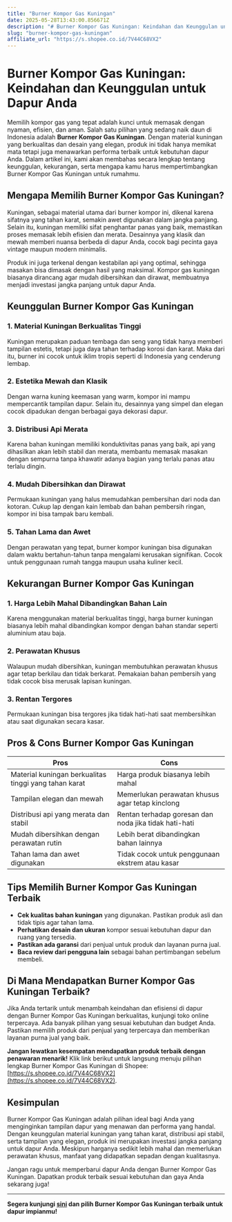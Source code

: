 ```yaml
---
title: "Burner Kompor Gas Kuningan"
date: 2025-05-28T13:43:00.856671Z
description: "# Burner Kompor Gas Kuningan: Keindahan dan Keunggulan untuk Dapur Anda..."
slug: "burner-kompor-gas-kuningan"
affiliate_url: "https://s.shopee.co.id/7V44C68VX2"
---
```

# Burner Kompor Gas Kuningan: Keindahan dan Keunggulan untuk Dapur Anda

Memilih kompor gas yang tepat adalah kunci untuk memasak dengan nyaman, efisien, dan aman. Salah satu pilihan yang sedang naik daun di Indonesia adalah **Burner Kompor Gas Kuningan**. Dengan material kuningan yang berkualitas dan desain yang elegan, produk ini tidak hanya memikat mata tetapi juga menawarkan performa terbaik untuk kebutuhan dapur Anda. Dalam artikel ini, kami akan membahas secara lengkap tentang keunggulan, kekurangan, serta mengapa kamu harus mempertimbangkan Burner Kompor Gas Kuningan untuk rumahmu.

## Mengapa Memilih Burner Kompor Gas Kuningan?

Kuningan, sebagai material utama dari burner kompor ini, dikenal karena sifatnya yang tahan karat, semakin awet digunakan dalam jangka panjang. Selain itu, kuningan memiliki sifat penghantar panas yang baik, memastikan proses memasak lebih efisien dan merata. Desainnya yang klasik dan mewah memberi nuansa berbeda di dapur Anda, cocok bagi pecinta gaya vintage maupun modern minimalis.

Produk ini juga terkenal dengan kestabilan api yang optimal, sehingga masakan bisa dimasak dengan hasil yang maksimal. Kompor gas kuningan biasanya dirancang agar mudah dibersihkan dan dirawat, membuatnya menjadi investasi jangka panjang untuk dapur Anda.

## Keunggulan Burner Kompor Gas Kuningan

### 1. Material Kuningan Berkualitas Tinggi
Kuningan merupakan paduan tembaga dan seng yang tidak hanya memberi tampilan estetis, tetapi juga daya tahan terhadap korosi dan karat. Maka dari itu, burner ini cocok untuk iklim tropis seperti di Indonesia yang cenderung lembap.

### 2. Estetika Mewah dan Klasik
Dengan warna kuning keemasan yang warm, kompor ini mampu mempercantik tampilan dapur. Selain itu, desainnya yang simpel dan elegan cocok dipadukan dengan berbagai gaya dekorasi dapur.

### 3. Distribusi Api Merata
Karena bahan kuningan memiliki konduktivitas panas yang baik, api yang dihasilkan akan lebih stabil dan merata, membantu memasak masakan dengan sempurna tanpa khawatir adanya bagian yang terlalu panas atau terlalu dingin.

### 4. Mudah Dibersihkan dan Dirawat
Permukaan kuningan yang halus memudahkan pembersihan dari noda dan kotoran. Cukup lap dengan kain lembab dan bahan pembersih ringan, kompor ini bisa tampak baru kembali.

### 5. Tahan Lama dan Awet
Dengan perawatan yang tepat, burner kompor kuningan bisa digunakan dalam waktu bertahun-tahun tanpa mengalami kerusakan signifikan. Cocok untuk penggunaan rumah tangga maupun usaha kuliner kecil.

## Kekurangan Burner Kompor Gas Kuningan

### 1. Harga Lebih Mahal Dibandingkan Bahan Lain
Karena menggunakan material berkualitas tinggi, harga burner kuningan biasanya lebih mahal dibandingkan kompor dengan bahan standar seperti aluminium atau baja.

### 2. Perawatan Khusus
Walaupun mudah dibersihkan, kuningan membutuhkan perawatan khusus agar tetap berkilau dan tidak berkarat. Pemakaian bahan pembersih yang tidak cocok bisa merusak lapisan kuningan.

### 3. Rentan Tergores
Permukaan kuningan bisa tergores jika tidak hati-hati saat membersihkan atau saat digunakan secara kasar.

## Pros & Cons Burner Kompor Gas Kuningan

| **Pros** | **Cons** |
| --- | --- |
| Material kuningan berkualitas tinggi yang tahan karat | Harga produk biasanya lebih mahal |
| Tampilan elegan dan mewah | Memerlukan perawatan khusus agar tetap kinclong |
| Distribusi api yang merata dan stabil | Rentan terhadap goresan dan noda jika tidak hati-hati |
| Mudah dibersihkan dengan perawatan rutin | Lebih berat dibandingkan bahan lainnya |
| Tahan lama dan awet digunakan | Tidak cocok untuk penggunaan ekstrem atau kasar |

## Tips Memilih Burner Kompor Gas Kuningan Terbaik

- **Cek kualitas bahan kuningan** yang digunakan. Pastikan produk asli dan tidak tipis agar tahan lama.
- **Perhatikan desain dan ukuran** kompor sesuai kebutuhan dapur dan ruang yang tersedia.
- **Pastikan ada garansi** dari penjual untuk produk dan layanan purna jual.
- **Baca review dari pengguna lain** sebagai bahan pertimbangan sebelum membeli.

## Di Mana Mendapatkan Burner Kompor Gas Kuningan Terbaik?

Jika Anda tertarik untuk menambah keindahan dan efisiensi di dapur dengan Burner Kompor Gas Kuningan berkualitas, kunjungi toko online terpercaya. Ada banyak pilihan yang sesuai kebutuhan dan budget Anda. Pastikan memilih produk dari penjual yang terpercaya dan memberikan layanan purna jual yang baik.

**Jangan lewatkan kesempatan mendapatkan produk terbaik dengan penawaran menarik!** Klik link berikut untuk langsung menuju pilihan lengkap Burner Kompor Gas Kuningan di Shopee: [https://s.shopee.co.id/7V44C68VX2](https://s.shopee.co.id/7V44C68VX2).

## Kesimpulan

Burner Kompor Gas Kuningan adalah pilihan ideal bagi Anda yang menginginkan tampilan dapur yang menawan dan performa yang handal. Dengan keunggulan material kuningan yang tahan karat, distribusi api stabil, serta tampilan yang elegan, produk ini merupakan investasi jangka panjang untuk dapur Anda. Meskipun harganya sedikit lebih mahal dan memerlukan perawatan khusus, manfaat yang didapatkan sepadan dengan kualitasnya.

Jangan ragu untuk memperbarui dapur Anda dengan Burner Kompor Gas Kuningan. Dapatkan produk terbaik sesuai kebutuhan dan gaya Anda sekarang juga!

---

**Segera kunjungi [sini](https://s.shopee.co.id/7V44C68VX2) dan pilih Burner Kompor Gas Kuningan terbaik untuk dapur impianmu!**